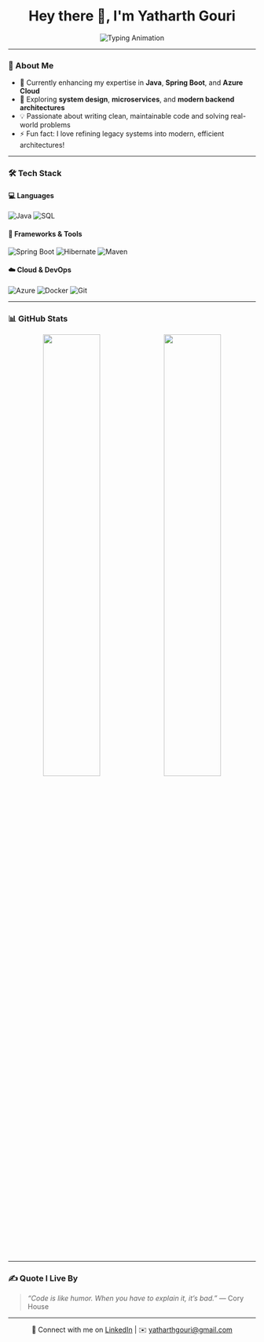 <h1 align="center">Hey there 👋, I'm Yatharth Gouri</h1>

<p align="center">
  <img src="https://readme-typing-svg.demolab.com?font=Fira+Code&size=22&pause=1000&color=4AF626&center=true&vCenter=true&width=520&lines=Backend+Developer;Java+%7C+Spring+Boot+%7C+Hibernate;Cloud+%26+Microservices+Enthusiast;Always+Learning+New+Things" alt="Typing Animation" />
</p>


---

### 🧠 About Me  
- 🔭 Currently enhancing my expertise in **Java**, **Spring Boot**, and **Azure Cloud**  
- 🌱 Exploring **system design**, **microservices**, and **modern backend architectures**  
- 💡 Passionate about writing clean, maintainable code and solving real-world problems   
- ⚡ Fun fact: I love refining legacy systems into modern, efficient architectures!

---

### 🛠️ Tech Stack  

#### 💻 Languages  
![Java](https://img.shields.io/badge/Java-%23ED8B00.svg?style=for-the-badge&logo=openjdk&logoColor=white)
![SQL](https://img.shields.io/badge/SQL-025E8C.svg?style=for-the-badge&logo=postgresql&logoColor=white)

#### 🧩 Frameworks & Tools  
![Spring Boot](https://img.shields.io/badge/Spring%20Boot-6DB33F?style=for-the-badge&logo=springboot&logoColor=white)
![Hibernate](https://img.shields.io/badge/Hibernate-59666C?style=for-the-badge&logo=hibernate&logoColor=white)
![Maven](https://img.shields.io/badge/Maven-C71A36?style=for-the-badge&logo=apachemaven&logoColor=white)

#### ☁️ Cloud & DevOps  
![Azure](https://img.shields.io/badge/Azure-0078D4?style=for-the-badge&logo=microsoftazure&logoColor=white)
![Docker](https://img.shields.io/badge/Docker-2496ED?style=for-the-badge&logo=docker&logoColor=white)
![Git](https://img.shields.io/badge/Git-F05032?style=for-the-badge&logo=git&logoColor=white)

---

### 📊 GitHub Stats  
<p align="center">
  <img width="48%" src="https://github-readme-stats.vercel.app/api?username=yatharthgouri&show_icons=true&theme=tokyonight" />
  <img width="48%" src="https://github-readme-streak-stats.herokuapp.com/?user=yatharthgouri&theme=tokyonight" />
</p>

---

### ✍️ Quote I Live By  
> *“Code is like humor. When you have to explain it, it’s bad.”* — Cory House  

---

<p align="center">
  💬 Connect with me on 
  <a href="https://www.linkedin.com/in/yatharthgouri/">LinkedIn</a> |
  ✉️ <a href="mailto:yatharthgouri@gmail.com">yatharthgouri@gmail.com</a>
</p>
